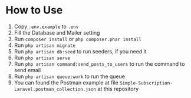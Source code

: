 # How to Use
1. Copy `.env.example` to `.env`
2. Fill the Database and Mailer setting
3. Run `composer install` or `php composer.phar install`
4. Run `php artisan migrate`
5. Run `php artisan db:seed` to run seeders, if you need it
6. Run `php artisan serve`
7. Run `php artisan command:send_posts_to_users` to run the command to send email
8. Run `php artisan queue:work` to run the queue
9. You can found the Postman example at file `Simple-Subscription-Laravel.postman_collection.json` at this repository